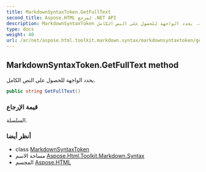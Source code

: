 ```yaml
---
title: MarkdownSyntaxToken.GetFullText
second_title: Aspose.HTML لمرجع .NET API
description: MarkdownSyntaxToken طريقة. يحدد الواجهة للحصول على النص الكامل.
type: docs
weight: 40
url: /ar/net/aspose.html.toolkit.markdown.syntax/markdownsyntaxtoken/getfulltext/
---
```

## MarkdownSyntaxToken.GetFullText method

يحدد الواجهة للحصول على النص الكامل.

```csharp
public string GetFullText()
```

### قيمة الإرجاع

السلسلة.

### أنظر أيضا

* class [MarkdownSyntaxToken](../)
* مساحة الاسم [Aspose.Html.Toolkit.Markdown.Syntax](../../markdownsyntaxtoken/)
* المجسم [Aspose.HTML](../../../)


